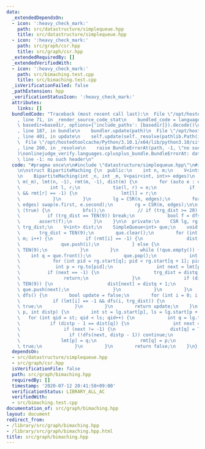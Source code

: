 ```yaml
---
data:
  _extendedDependsOn:
  - icon: ':heavy_check_mark:'
    path: src/datastructure/simplequeue.hpp
    title: src/datastructure/simplequeue.hpp
  - icon: ':heavy_check_mark:'
    path: src/graph/csr.hpp
    title: src/graph/csr.hpp
  _extendedRequiredBy: []
  _extendedVerifiedWith:
  - icon: ':heavy_check_mark:'
    path: src/bimaching.test.cpp
    title: src/bimaching.test.cpp
  _isVerificationFailed: false
  _pathExtension: hpp
  _verificationStatusIcon: ':heavy_check_mark:'
  attributes:
    links: []
  bundledCode: "Traceback (most recent call last):\n  File \"/opt/hostedtoolcache/Python/3.10.1/x64/lib/python3.10/site-packages/onlinejudge_verify/documentation/build.py\"\
    , line 71, in _render_source_code_stat\n    bundled_code = language.bundle(stat.path,\
    \ basedir=basedir, options={'include_paths': [basedir]}).decode()\n  File \"/opt/hostedtoolcache/Python/3.10.1/x64/lib/python3.10/site-packages/onlinejudge_verify/languages/cplusplus.py\"\
    , line 187, in bundle\n    bundler.update(path)\n  File \"/opt/hostedtoolcache/Python/3.10.1/x64/lib/python3.10/site-packages/onlinejudge_verify/languages/cplusplus_bundle.py\"\
    , line 401, in update\n    self.update(self._resolve(pathlib.Path(included), included_from=path))\n\
    \  File \"/opt/hostedtoolcache/Python/3.10.1/x64/lib/python3.10/site-packages/onlinejudge_verify/languages/cplusplus_bundle.py\"\
    , line 260, in _resolve\n    raise BundleErrorAt(path, -1, \"no such header\"\
    )\nonlinejudge_verify.languages.cplusplus_bundle.BundleErrorAt: datastructure/simplequeue.hpp:\
    \ line -1: no such header\n"
  code: "#pragma once\n\n#include \"datastructure/simplequeue.hpp\"\n#include \"graph/csr.hpp\"\
    \n\nstruct BipartiteMaching {\n  public:\n    int n, m;\n    V<int> lmt, rmt;\n\
    \n    BipartiteMaching(int _n, int _m, V<pair<int, int>> edges)\n        : n(_n),\
    \ m(_m), lmt(n, -1), rmt(m, -1), dist(m) {\n        for (auto e : edges) {\n \
    \           int l, r;\n            tie(l, r) = e;\n            if (lmt[l] == -1\
    \ && rmt[r] == -1) {\n                lmt[l] = r;\n                rmt[r] = l;\n\
    \            }\n        }\n        lg = CSR(n, edges);\n        for (auto& e :\
    \ edges) swap(e.first, e.second);\n        rg = CSR(m, edges);\n\n        while\
    \ (true) {\n            bfs();\n            // if (trg_dist >= 20) break;\n  \
    \          if (trg_dist == TEN(9)) break;\n            bool f = dfs();\n     \
    \       assert(f);\n        }\n    }\n\n  private:\n    CSR lg, rg;\n\n    int\
    \ trg_dist;\n    V<int> dist;\n    SimpleQueue<int> que;\n    void bfs() {\n \
    \       trg_dist = TEN(9);\n        que.clear();\n        for (int i = 0; i <\
    \ m; i++) {\n            if (rmt[i] == -1) {\n                dist[i] = 0;\n \
    \               que.push(i);\n            } else {\n                dist[i] =\
    \ TEN(9);\n            }\n        }\n        while (!que.empty()) {\n        \
    \    int q = que.front();\n            que.pop();\n            int distq = dist[q];\n\
    \            for (int pid = rg.start[q]; pid < rg.start[q + 1]; pid++) {\n   \
    \             int p = rg.to[pid];\n                int next = lmt[p];\n      \
    \          if (next == -1) {\n                    trg_dist = distq + 1;\n    \
    \                return;\n                }\n                if (dist[next] ==\
    \ TEN(9)) {\n                    dist[next] = distq + 1;\n                   \
    \ que.push(next);\n                }\n            }\n        }\n    }\n    bool\
    \ dfs() {\n        bool update = false;\n        for (int i = 0; i < n; i++) {\n\
    \            if (lmt[i] == -1 && dfs(i, trg_dist)) {\n                update =\
    \ true;\n            }\n        }\n        return update;\n    }\n    bool dfs(int\
    \ p, int distp) {\n        int st = lg.start[p], ls = lg.start[p + 1];\n     \
    \   for (int qid = st; qid < ls; qid++) {\n            int q = lg.to[qid];\n \
    \           if (distp - 1 == dist[q]) {\n                int next = rmt[q];\n\
    \                if (next != -1) {\n                    dist[q] = TEN(9);\n  \
    \                  if (!dfs(next, distp - 1)) continue;\n                }\n \
    \               lmt[p] = q;\n                rmt[q] = p;\n                return\
    \ true;\n            }\n        }\n        return false;\n    }\n};\n"
  dependsOn:
  - src/datastructure/simplequeue.hpp
  - src/graph/csr.hpp
  isVerificationFile: false
  path: src/graph/bimaching.hpp
  requiredBy: []
  timestamp: '2020-07-12 20:41:58+09:00'
  verificationStatus: LIBRARY_ALL_AC
  verifiedWith:
  - src/bimaching.test.cpp
documentation_of: src/graph/bimaching.hpp
layout: document
redirect_from:
- /library/src/graph/bimaching.hpp
- /library/src/graph/bimaching.hpp.html
title: src/graph/bimaching.hpp
---
```

